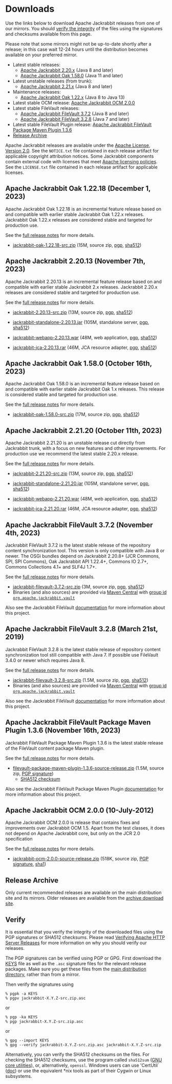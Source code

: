 <!--
   Licensed to the Apache Software Foundation (ASF) under one or more
   contributor license agreements.  See the NOTICE file distributed with
   this work for additional information regarding copyright ownership.
   The ASF licenses this file to You under the Apache License, Version 2.0
   (the "License"); you may not use this file except in compliance with
   the License.  You may obtain a copy of the License at

       https://www.apache.org/licenses/LICENSE-2.0

   Unless required by applicable law or agreed to in writing, software
   distributed under the License is distributed on an "AS IS" BASIS,
   WITHOUT WARRANTIES OR CONDITIONS OF ANY KIND, either express or implied.
   See the License for the specific language governing permissions and
   limitations under the License.
-->

Downloads
=========

Use the links below to download Apache Jackrabbit releases from one of our
mirrors. You should [verify the integrity](#verify) of the files using
the signatures and checksums available from this page.

Please note that some mirrors might not be up-to-date shortly after a
release; in this case wait 12-24 hours until the distribution becomes available
on your preferred mirror.

* Latest stable releases:
    * [Apache Jackrabbit 2.20.x](#v2.20) (Java 8 and later)
    * [Apache Jackrabbit Oak 1.58.0](#latest) (Java 11 and later)
* Latest unstable releases (from trunk):
    * [Apache Jackrabbit 2.21.x](#v2.21) (Java 8 and later)
* Maintenance releases:
    * [Apache Jackrabbit Oak 1.22.x](#oak1.22) (Java 8 to Java 13)
* Latest stable OCM release: [Apache Jackrabbit OCM 2.0.0](#ocm)
* Latest stable FileVault releases:
    * [Apache Jackrabbit FileVault 3.7.2](#vlt) (Java 8 and later)
    * [Apache Jackrabbit FileVault 3.2.8](#vltjava7) (Java 7 and later)
* Latest stable FileVault Plugin release: [Apache Jackrabbit FileVault Package Maven Plugin 1.3.6](#vltplg)
* [Release Archive](#archive)

Apache Jackrabbit releases are available under the [Apache License, Version 2.0](https://www.apache.org/licenses/LICENSE-2.0).
See the `NOTICE.txt` file contained in each release artifact for applicable copyright attribution notices.
Some Jackrabbit components contain external code with licenses that meet [Apache licensing policies](https://www.apache.org/legal/resolved.html).
See the `LICENSE.txt` file contained in each release artifact for applicable licenses.




<a class='anchor' name='oak1.22'></a>
Apache Jackrabbit Oak 1.22.18 (December 1, 2023)
------------------------------------------------
Apache Jackrabbit Oak 1.22.18 is an incremental feature release based on
and compatible with earlier stable Jackrabbit Oak 1.22.x
releases. Jackrabbit Oak 1.22.x releases are considered stable and
targeted for production use.

See the [full release notes](https://downloads.apache.org/jackrabbit/oak/1.22.18/RELEASE-NOTES.txt) for more details.

* [jackrabbit-oak-1.22.18-src.zip](https://www.apache.org/dyn/closer.lua/jackrabbit/oak/1.22.18/jackrabbit-oak-1.22.18-src.zip)
    (15M, source zip, [pgp](https://downloads.apache.org/jackrabbit/oak/1.22.18/jackrabbit-oak-1.22.18-src.zip.asc), [sha512](https://downloads.apache.org/jackrabbit/oak/1.22.18/jackrabbit-oak-1.22.18-src.zip.sha512))




<a class='anchor' name='v2.20'></a>
Apache Jackrabbit 2.20.13 (November 7th, 2023)
----------------------------------------------
Apache Jackrabbit 2.20.13 is an incremental feature release based on
and compatible with earlier stable Jackrabbit 2.x releases. Jackrabbit
2.20.x releases are considered stable and targeted for production use.

See the [full release notes](https://downloads.apache.org/jackrabbit/2.20.13/RELEASE-NOTES.txt) for more details.

* [jackrabbit-2.20.13-src.zip](https://www.apache.org/dyn/closer.lua/jackrabbit/2.20.13/jackrabbit-2.20.13-src.zip)
    (13M, source zip, [pgp](https://downloads.apache.org/jackrabbit/2.20.13/jackrabbit-2.20.13-src.zip.asc), [sha512](https://downloads.apache.org/jackrabbit/2.20.13/jackrabbit-2.20.13-src.zip.sha512))

* [jackrabbit-standalone-2.20.13.jar](https://www.apache.org/dyn/closer.lua/jackrabbit/2.20.13/jackrabbit-standalone-2.20.13.jar)
    (105M, standalone server, [pgp](https://downloads.apache.org/jackrabbit/2.20.13/jackrabbit-standalone-2.20.13.jar.asc), [sha512](https://downloads.apache.org/jackrabbit/2.20.13/jackrabbit-standalone-2.20.13.jar.sha512))

* [jackrabbit-webapp-2.20.13.war](https://www.apache.org/dyn/closer.lua/jackrabbit/2.20.13/jackrabbit-webapp-2.20.13.war)
    (48M, web application, [pgp](https://downloads.apache.org/jackrabbit/2.20.13/jackrabbit-webapp-2.20.13.war.asc), [sha512](https://downloads.apache.org/jackrabbit/2.20.13/jackrabbit-webapp-2.20.13.war.sha512))

* [jackrabbit-jca-2.20.13.rar](https://www.apache.org/dyn/closer.lua/jackrabbit/2.20.13/jackrabbit-jca-2.20.13.rar)
    (46M, JCA resource adapter, [pgp](https://downloads.apache.org/jackrabbit/2.20.13/jackrabbit-jca-2.20.13.rar.asc), [sha512](https://downloads.apache.org/jackrabbit/2.20.13/jackrabbit-jca-2.20.13.rar.sha512))




<a class='anchor' name='latest'></a>
Apache Jackrabbit Oak 1.58.0 (October 16th, 2023)
-------------------------------------------------
Apache Jackrabbit Oak 1.58.0 is an incremental feature release based
on and compatible with earlier stable Jackrabbit Oak 1.x
releases. This release is considered stable and targeted for
production use.

See the [full release notes](https://downloads.apache.org/jackrabbit/oak/1.58.0/RELEASE-NOTES.txt) for more details.

* [jackrabbit-oak-1.58.0-src.zip](https://www.apache.org/dyn/closer.lua/jackrabbit/oak/1.58.0/jackrabbit-oak-1.58.0-src.zip)
    (17M, source zip, [pgp](https://downloads.apache.org/jackrabbit/oak/1.58.0/jackrabbit-oak-1.58.0-src.zip.asc), [sha512](https://downloads.apache.org/jackrabbit/oak/1.58.0/jackrabbit-oak-1.58.0-src.zip.sha512))




<a class='anchor' name='v2.21'></a>
Apache Jackrabbit 2.21.20 (October 11th, 2023)
----------------------------------------------
Apache Jackrabbit 2.21.20 is an unstable release cut directly from
Jackrabbit trunk, with a focus on new features and other
improvements. For production use we recommend the latest stable 2.20.x
release.

See the [full release notes](https://downloads.apache.org/jackrabbit/2.21.20/RELEASE-NOTES.txt) for more details.

* [jackrabbit-2.21.20-src.zip](https://www.apache.org/dyn/closer.lua/jackrabbit/2.21.20/jackrabbit-2.21.20-src.zip)
    (13M, source zip, [pgp](https://downloads.apache.org/jackrabbit/2.21.20/jackrabbit-2.21.20-src.zip.asc), [sha512](https://downloads.apache.org/jackrabbit/2.21.20/jackrabbit-2.21.20-src.zip.sha512))

* [jackrabbit-standalone-2.21.20.jar](https://www.apache.org/dyn/closer.lua/jackrabbit/2.21.20/jackrabbit-standalone-2.21.20.jar)
    (105M, standalone server, [pgp](https://downloads.apache.org/jackrabbit/2.21.20/jackrabbit-standalone-2.21.20.jar.asc), [sha512](https://downloads.apache.org/jackrabbit/2.21.20/jackrabbit-standalone-2.21.20.jar.sha512))

* [jackrabbit-webapp-2.21.20.war](https://www.apache.org/dyn/closer.lua/jackrabbit/2.21.20/jackrabbit-webapp-2.21.20.war)
    (48M, web application, [pgp](https://downloads.apache.org/jackrabbit/2.21.20/jackrabbit-webapp-2.21.20.war.asc), [sha512](https://downloads.apache.org/jackrabbit/2.21.20/jackrabbit-webapp-2.21.20.war.sha512))

* [jackrabbit-jca-2.21.20.rar](https://www.apache.org/dyn/closer.lua/jackrabbit/2.21.20/jackrabbit-jca-2.21.20.rar)
    (46M, JCA resource adapter, [pgp](https://downloads.apache.org/jackrabbit/2.21.20/jackrabbit-jca-2.21.20.rar.asc), [sha512](https://downloads.apache.org/jackrabbit/2.21.20/jackrabbit-jca-2.21.20.rar.sha512))
  



<a class='anchor' name='vlt'></a>
Apache Jackrabbit FileVault 3.7.2 (November 4th, 2023)
------------------------------------------------------
Jackrabbit FileVault 3.7.2 is the latest stable release of the repository content synchronization tool. This version is only compatible with Java 8 or newer. The OSGi bundles depend on Jackrabbit 2.20.8+ (JCR Commons, SPI, SPI Commons), Oak Jackrabbit API 1.22.4+, Commons IO 2.7+, Commons Collections 4.1+ and SLF4J 1.7+.

See the [full release notes](https://downloads.apache.org/jackrabbit/filevault/3.7.2/RELEASE-NOTES.txt) for more details.

* [jackrabbit-filevault-3.7.2-src.zip](https://www.apache.org/dyn/closer.lua/jackrabbit/filevault/3.7.2/jackrabbit-filevault-3.7.2-src.zip)
    (3M, source zip, [pgp](https://downloads.apache.org/jackrabbit/filevault/3.7.2/jackrabbit-filevault-3.7.2-src.zip.asc), [sha512](https://downloads.apache.org/jackrabbit/filevault/3.7.2/jackrabbit-filevault-3.7.2-src.zip.sha512))
* Binaries (and also sources) are provided via [Maven Central](https://central.sonatype.org/) with [group id `org.apache.jackrabbit.vault`](https://repo1.maven.org/maven2/org/apache/jackrabbit/vault/)

Also see the Jackrabbit FileVault [documentation](/filevault/index.html) for more information about this project.




<a class='anchor' name='vltjava7'></a>
Apache Jackrabbit FileVault 3.2.8 (March 21st, 2019)
--------------------------------------------------
Jackrabbit FileVault 3.2.8 is the latest stable release of repository content synchronization tool still compatible with Java 7. If possible use FileVault 3.4.0 or newer which requires Java 8.

See the [full release notes](https://downloads.apache.org/jackrabbit/filevault/3.2.8/RELEASE-NOTES.txt) for more details.

* [jackrabbit-filevault-3.2.8-src.zip](https://www.apache.org/dyn/closer.lua/jackrabbit/filevault/3.2.8/jackrabbit-filevault-3.2.8-src.zip)
    (1.5M, source zip, [pgp](https://downloads.apache.org/jackrabbit/filevault/3.2.8/jackrabbit-filevault-3.2.8-src.zip.asc), [sha512](https://downloads.apache.org/jackrabbit/filevault/3.2.8/jackrabbit-filevault-3.2.8-src.zip.sha512))
* Binaries (and also sources) are provided via [Maven Central](https://central.sonatype.org/) with [group id `org.apache.jackrabbit.vault`](https://repo1.maven.org/maven2/org/apache/jackrabbit/vault/)

Also see the Jackrabbit FileVault [documentation](/filevault/index.html) for more information about this project.




<a class='anchor' name='vltplg'></a>
Apache Jackrabbit FileVault Package Maven Plugin 1.3.6 (November 16th, 2023)
------------------------------------------------------------------------
Jackrabbit FileVault Package Maven Plugin 1.3.6 is the latest stable release of the FileVault content package Maven plugin.

See the [full release notes](https://downloads.apache.org/jackrabbit/filevault-package-maven-plugin/1.3.6/RELEASE-NOTES.md) for more details.

* [filevault-package-maven-plugin-1.3.6-source-release.zip](https://www.apache.org/dyn/closer.lua/jackrabbit/filevault-package-maven-plugin/1.3.6/filevault-package-maven-plugin-1.3.6-source-release.zip)
    (1.5M, source zip, [PGP signature](https://downloads.apache.org/jackrabbit/filevault-package-maven-plugin/1.3.6/filevault-package-maven-plugin-1.3.6-source-release.zip.asc))
    * [SHA512 checksum](https://downloads.apache.org/jackrabbit/filevault-package-maven-plugin/1.3.6/filevault-package-maven-plugin-1.3.6-source-release.zip.sha512)

Also see the Jackrabbit FileVault Package Maven Plugin [documentation](/filevault-package-maven-plugin/index.html) for more information about this project.




<a class='anchor' name='ocm'></a>
Apache Jackrabbit OCM 2.0.0 (10-July-2012)
------------------------------------------
Apache Jackrabbit OCM 2.0.0  is release that contains fixes and improvements over Jackrabbit OCM 1.5.
Apart from the test classes, it does not depend on Apache Jackrabbit core, but only on the JCR 2.0 specification

See the [full release notes](https://downloads.apache.org/jackrabbit/ocm/2.0.0/RELEASE-NOTES.txt) for more details.

* [jackrabbit-ocm-2.0.0-source-release.zip](https://www.apache.org/dyn/closer.lua/jackrabbit/ocm/2.0.0/jackrabbit-ocm-2.0.0-source-release.zip)
    (518K, source zip, [PGP signature](https://downloads.apache.org/jackrabbit/ocm/2.0.0/jackrabbit-ocm-2.0.0-source-release.zip.asc), [sha1](https://downloads.apache.org/jackrabbit/ocm/2.0.0/jackrabbit-ocm-2.0.0-source-release.zip.sha1))


<a class='anchor' name='archive'></a>
Release Archive
---------------
Only current recommended releases are available on the main distribution
site and its mirrors. Older releases are available from the [archive download site](http://archive.apache.org/dist/jackrabbit/).


<a class='anchor' name='verify'></a>
Verify
------

It is essential that you verify the integrity of the downloaded files using the PGP signatures or SHA512 checksums.
Please read [Verifying Apache HTTP Server Releases](http://httpd.apache.org/dev/verification.html) for more information
on why you should verify our releases.

The PGP signatures can be verified using PGP or GPG. First download the [KEYS](https://downloads.apache.org/jackrabbit/KEYS)
file as well as the `.asc` signature files for the relevant release packages. Make sure you get these files from
the [main distribution directory](https://downloads.apache.org/jackrabbit/), rather than from a mirror.

Then verify the signatures using

    % pgpk -a KEYS
    % pgpv jackrabbit-X.Y.Z-src.zip.asc

or

    % pgp -ka KEYS
    % pgp jackrabbit-X.Y.Z-src.zip.asc

or

    % gpg --import KEYS
    % gpg --verify jackrabbit-X.Y.Z-src.zip.asc jackrabbit-X.Y.Z-src.zip


Alternatively, you can verify the SHA512 checksums on the files. For checking the SHA512 checksums, use the program
called `sha512sum` ([GNU core utilities](http://www.gnu.org/software/coreutils/)), or, alternatively, `openssl`.
Windows users can use 'CertUtil` ([doc](https://docs.microsoft.com/en-us/windows-server/administration/windows-commands/certutil))
or use the equivalent *nix tools as part of their Cygwin or Linux subsystems.
